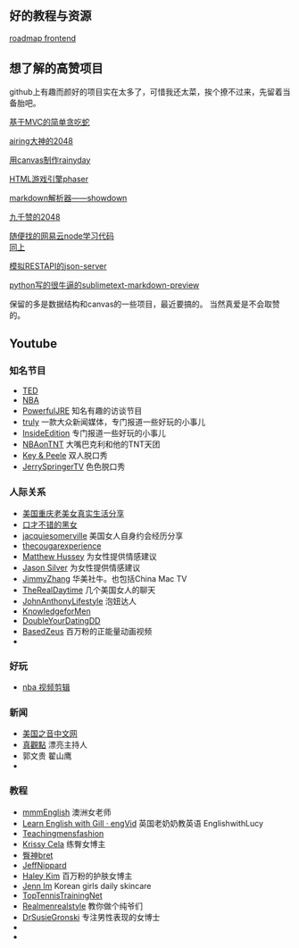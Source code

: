 ## 好的教程与资源
[roadmap frontend](https://roadmap.sh/frontend)

## 想了解的高赞项目
github上有趣而颜好的项目实在太多了，可惜我还太菜，挨个撩不过来，先留着当备胎吧。


[基于MVC的简单贪吃蛇](https://github.com/leeenx/snake) 

[airing大神的2048](https://github.com/airingursb/2048) 

[用canvas制作rainyday](https://github.com/maroslaw/rainyday.js)

[HTML游戏引擎phaser](https://github.com/photonstorm/phaser)

[markdown解析器——showdown](https://github.com/showdownjs/showdown)

[九千赞的2048](https://github.com/gabrielecirulli/2048)   

[随便找的网易云node学习代码](https://github.com/shenger153/blog2)   
[同上](https://github.com/shenshuai89/nodejs)

[模拟RESTAPI的json-server](https://github.com/typicode/json-server)

[python写的很牛逼的sublimetext-markdown-preview](https://github.com/revolunet/sublimetext-markdown-preview)

保留的多是数据结构和canvas的一些项目，最近要搞的。
当然真爱是不会取赞的。

## Youtube
### 知名节目
+ [TED](https://www.youtube.com/@TED)
+ [NBA](https://www.youtube.com/@NBA)
+ [PowerfulJRE](https://www.youtube.com/@joerogan) 知名有趣的访谈节目
+ [truly](https://www.youtube.com/@truly-channel) 一款大众新闻媒体，专门报道一些好玩的小事儿
+ [InsideEdition](https://www.youtube.com/@InsideEdition/videos) 专门报道一些好玩的小事儿
+ [NBAonTNT](https://www.youtube.com/@NBAonTNT/videos) 大嘴巴克利和他的TNT天团
+ [Key & Peele](https://www.youtube.com/@KeyAndPeele/videos) 双人脱口秀
+ [JerrySpringerTV](https://www.youtube.com/@JerrySpringerTV/videos) 色色脱口秀


### 人际关系
+ [美国重庆老美女真实生活分享](https://www.youtube.com/@user-zn7qb3jo1p/videos)
+ [口才不错的黑女](https://www.youtube.com/@themusingsofacrouton1098/videos)
+ [jacquiesomerville](https://www.youtube.com/@jacquiesomerville-official9752/videos) 美国女人自身约会经历分享
+ [thecougarexperience](https://www.youtube.com/@thecougarexperience)
+ [Matthew Hussey](https://www.youtube.com/@thematthewhussey) 为女性提供情感建议
+ [Jason Silver](https://www.youtube.com/@jasonsilveryt) 为女性提供情感建议
+ [JimmyZhang](https://www.youtube.com/@JimmyZhang) 华美社牛。也包括China Mac TV
+ [TheRealDaytime](https://www.youtube.com/@TheRealDaytime/videos) 几个美国女人的聊天
+ [JohnAnthonyLifestyle](https://www.youtube.com/@JohnAnthonyLifestyle/videos) 泡妞达人
+ [KnowledgeforMen](https://www.youtube.com/@KnowledgeforMen/videos)
+ [DoubleYourDatingDD](https://www.youtube.com/@DoubleYourDatingDD)
+ [BasedZeus](https://www.youtube.com/@BasedZeus/videos) 百万粉的正能量动画视频
+ []()

### 好玩
+ [nba 视频剪辑](https://www.youtube.com/@KingSwish./videos)

### 新闻
+ [美国之音中文网](https://www.youtube.com/@voachinese)
+ [真觀點](https://www.youtube.com/@zhenguandian) 漂亮主持人
+ 郭文贵 翟山鹰
+ []()

### 教程
+ [mmmEnglish](https://www.youtube.com/@mmmEnglish_Emma) 澳洲女老师
+ [Learn English with Gill · engVid](https://www.youtube.com/@engvidGill) 英国老奶奶教英语 EnglishwithLucy
+ [Teachingmensfashion](https://www.youtube.com/@JosecZuniga)
+ [Krissy Cela](https://www.youtube.com/@KrissyCelaa) 练臀女博主
+ [臀神bret](https://www.youtube.com/@bretcontreras1)
+ [JeffNippard](https://www.youtube.com/@JeffNippard)
+ [Haley Kim](https://www.youtube.com/@HaleyKimaking/videos) 百万粉的护肤女博主
+ [Jenn Im](https://www.youtube.com/@clothesencounters/videos) Korean girls daily skincare
+ [TopTennisTrainingNet](https://www.youtube.com/@TopTennisTrainingNet)
+ [Realmenrealstyle](https://www.youtube.com/@Realmenrealstyle/videos) 教你做个纯爷们
+ [DrSusieGronski](https://www.youtube.com/@DrSusieGronski/videos) 专注男性表现的女博士
+ []()
+ []()
